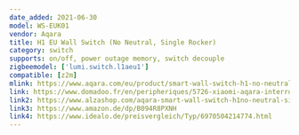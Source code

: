```yaml
---
date_added: 2021-06-30
model: WS-EUK01
vendor: Aqara
title: H1 EU Wall Switch (No Neutral, Single Rocker)
category: switch
supports: on/off, power outage memory, switch decouple
zigbeemodel: ['lumi.switch.l1aeu1']
compatible: [z2m]
mlink: https://www.aqara.com/eu/product/smart-wall-switch-h1-no-neutral
link: https://www.domadoo.fr/en/peripheriques/5726-xiaomi-aqara-interrupteur-mural-intelligent-h1-zigbee-30-sans-neutre-6970504214774.html
link2: https://www.alzashop.com/aqara-smart-wall-switch-h1no-neutral-single-rocker-d6480894.htm
link3: https://www.amazon.de/dp/B094R8PXNH
link4: https://www.idealo.de/preisvergleich/Typ/6970504214774.html
---
```

